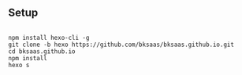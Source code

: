 ## Setup

```shell

npm install hexo-cli -g
git clone -b hexo https://github.com/bksaas/bksaas.github.io.git
cd bksaas.github.io
npm install
hexo s

```

